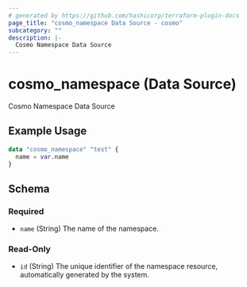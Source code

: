 ```yaml
---
# generated by https://github.com/hashicorp/terraform-plugin-docs
page_title: "cosmo_namespace Data Source - cosmo"
subcategory: ""
description: |-
  Cosmo Namespace Data Source
---
```


# cosmo_namespace (Data Source)

Cosmo Namespace Data Source

## Example Usage

```terraform
data "cosmo_namespace" "test" {
  name = var.name
}
```

<!-- schema generated by tfplugindocs -->
## Schema

### Required

- `name` (String) The name of the namespace.

### Read-Only

- `id` (String) The unique identifier of the namespace resource, automatically generated by the system.
